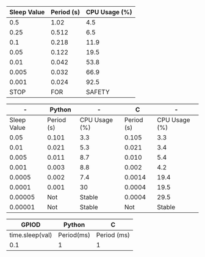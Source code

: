|Sleep Value| Period (s) | CPU Usage (%) |
|-|- |-|
|0.5|1.02|4.5|
|0.25|0.512|6.5|
|0.1|0.218|11.9|
|0.05|0.122|19.5|
|0.01|0.042|53.8|
|0.005|0.032|66.9|
|0.001|0.024|92.5|
|STOP|FOR|SAFETY|

|-|Python|-|C|-|
|-|-|-|-|-|
|Sleep Value| Period (s) | CPU Usage (%) |Period (s) | CPU Usage (%)|
|0.05|0.101|3.3|0.105|3.3|
|0.01|0.021|5.3|0.021|3.4|
|0.005|0.011|8.7|0.010|5.4|
|0.001|0.003|8.8|0.002|4.2|
|0.0005|0.002|7.4|0.0014|19.4|
|0.0001|0.001|30|0.0004| 19.5|
|0.00005 | Not| Stable| 0.0004| 29.5
|0.00001 | Not| Stable| Not| Stable|

|GPIOD | Python| C|
|-|-|-|
|time.sleep(val)| Period(ms) | Period (ms)|
|0.1| 1| 1|



